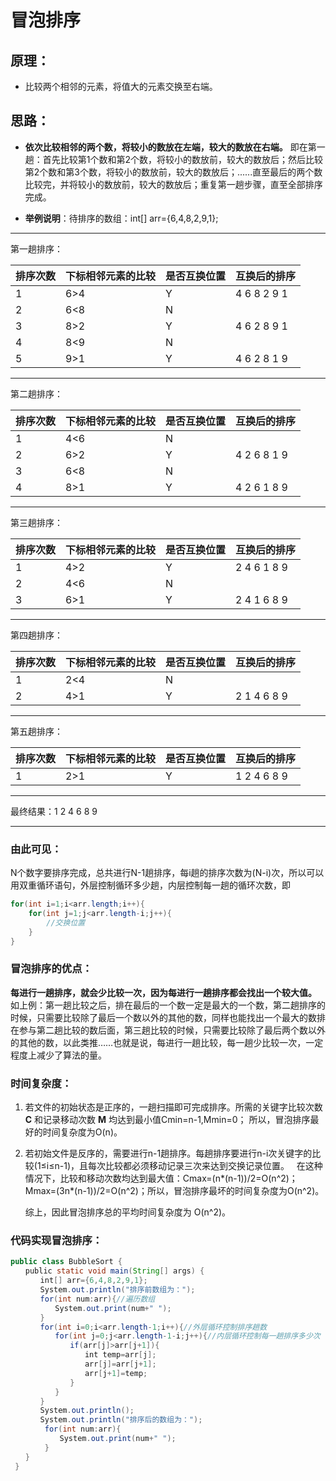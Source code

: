 # 冒泡排序
## 原理：
- 比较两个相邻的元素，将值大的元素交换至右端。

## 思路：
- __依次比较相邻的两个数，将较小的数放在左端，较大的数放在右端。__ 即在第一趟：首先比较第1个数和第2个数，将较小的数放前，较大的数放后；然后比较第2个数和第3个数，将较小的数放前，较大的数放后；......直至最后的两个数比较完，并将较小的数放前，较大的数放后；重复第一趟步骤，直至全部排序完成。

- __举例说明__：待排序的数组：int[] arr={6,4,8,2,9,1};   

---

第一趟排序：

| 排序次数 | 下标相邻元素的比较 | 是否互换位置 | 互换后的排序 |
|-|-|-|-|
|   1   |       6>4       |     Y    | 4  6  8  2  9  1 |
|   2   |       6<8       |     N    |  |
|   3   |       8>2       |     Y    | 4  6  2  8  9  1 |
|   4   |       8<9       |     N    |  |
|   5   |       9>1       |     Y    | 4  6  2  8  1  9 |

---

第二趟排序：

| 排序次数 | 下标相邻元素的比较 | 是否互换位置 | 互换后的排序 |
|-|-|-|-|
|   1   |       4<6       |     N    |  |
|   2   |       6>2       |     Y    | 4  2  6  8  1  9 |
|   3   |       6<8       |     N    |  |
|   4   |       8>1       |     Y    | 4  2  6  1  8  9 |

---

第三趟排序：

| 排序次数 | 下标相邻元素的比较 | 是否互换位置 | 互换后的排序 |
|-|-|-|-|
|   1   |       4>2       |     Y    | 2  4  6  1  8  9 |
|   2   |       4<6       |     N    |  |
|   3   |       6>1       |     Y    | 2  4  1  6  8  9 |

---

第四趟排序：

| 排序次数 | 下标相邻元素的比较 | 是否互换位置 | 互换后的排序 |
|-|-|-|-|
|   1   |       2<4       |     N    |  |
|   2   |       4>1       |     Y    | 2  1  4  6  8  9 |

---

第五趟排序：

| 排序次数 | 下标相邻元素的比较 | 是否互换位置 | 互换后的排序 |
|-|-|-|-|
|   1   |       2>1       |     Y    | 1  2  4  6  8  9 |


---------------------------------------------------------------------

最终结果：1  2  4  6  8  9

---------------------------------------------------------------------

### 由此可见：

N个数字要排序完成，总共进行N-1趟排序，每i趟的排序次数为(N-i)次，所以可以用双重循环语句，外层控制循环多少趟，内层控制每一趟的循环次数，即

```java
for(int i=1;i<arr.length;i++){
    for(int j=1;j<arr.length-i;j++){
        //交换位置   
    }   
} 
```

### 冒泡排序的优点：
__每进行一趟排序，就会少比较一次，因为每进行一趟排序都会找出一个较大值。__ 如上例：第一趟比较之后，排在最后的一个数一定是最大的一个数，第二趟排序的时候，只需要比较除了最后一个数以外的其他的数，同样也能找出一个最大的数排在参与第二趟比较的数后面，第三趟比较的时候，只需要比较除了最后两个数以外的其他的数，以此类推……也就是说，每进行一趟比较，每一趟少比较一次，一定程度上减少了算法的量。

### 时间复杂度：
1. 若文件的初始状态是正序的，一趟扫描即可完成排序。所需的关键字比较次数 __C__ 和记录移动次数 __M__ 均达到最小值Cmin=n-1,Mmin=0；
   所以，冒泡排序最好的时间复杂度为O(n)。

2. 若初始文件是反序的，需要进行n-1趟排序。每趟排序要进行n-i次关键字的比较(1≤i≤n-1)，且每次比较都必须移动记录三次来达到交换记录位置。
   在这种情况下，比较和移动次数均达到最大值：Cmax=(n*(n-1))/2=O(n^2)；Mmax=(3n*(n-1))/2=O(n^2)；所以，冒泡排序最坏的时间复杂度为O(n^2)。
   
   综上，因此冒泡排序总的平均时间复杂度为 O(n^2)。

### 代码实现冒泡排序：
```java
public class BubbleSort {
　　public static void main(String[] args) {
　　　　int[] arr={6,4,8,2,9,1};
　　　　System.out.println("排序前数组为：");
　　　　for(int num:arr){//遍历数组
　　　　　　System.out.print(num+" ");
　　　　}
　　　　for(int i=0;i<arr.length-1;i++){//外层循环控制排序趟数
　　　　　　for(int j=0;j<arr.length-1-i;j++){//内层循环控制每一趟排序多少次
　　　　　　　　if(arr[j]>arr[j+1]){
　　　　　　　　　　int temp=arr[j];
　　　　　　　　　　arr[j]=arr[j+1];
　　　　　　　　　　arr[j+1]=temp;
　　　　　　　　}
　　　　　　}
　　　　} 
　　　　System.out.println();
　　　　System.out.println("排序后的数组为：");
 　　　　for(int num:arr){
 　　　　　　System.out.print(num+" ");
 　　　　} 
　　}
 }
 ```
